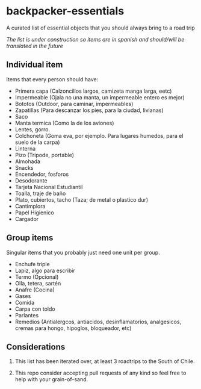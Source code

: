 # backpacker-essentials

A curated list of essential objects that you should always bring to a road trip

*The list is under construction so items are in spanish and should/will be translated in the future*

## Individual item

Items that every person should have:

- Primera capa (Calzoncillos largos, camizeta manga larga, eetc)
- Impermeable (Ojala no una manta, un impermeable entero es mejor)
- Bototos (Outdoor, para caminar, impermeables)
- Zapatillas (Para descanzar los pies, para la ciudad, livianas)
- Saco
- Manta termica (Como la de los aviones)
- Lentes, gorro.
- Colchoneta (Goma eva, por ejemplo. Para lugares humedos, para el suelo de la carpa)
- Linterna
- Pizo (Tripode, portable)
- Almohada 
- Snacks
- Encendedor, fosforos
- Desodorante
- Tarjeta Nacional Estudiantil
- Toalla, traje de baño
- Plato, cubiertos, tacho (Taza; de metal o plastico dur)
- Cantimplora
- Papel Higienico
- Cargador

## Group items

Singular items that you probably just need one unit per group.

- Enchufe triple
- Lapiz, algo para escribir
- Termo (Opcional)
- Olla, tetera, sartén
- Anafre (Cocina)
- Gases
- Comida
- Carpa con toldo
- Parlantes
- Remedios (Antialergcos, antiacidos, desinflamatorios, analgesicos, cremas para hongo, hipoglos, bloqueador, 
etc)

## Considerations

1. This list has been iterated over, at least 3 roadtrips to the South of Chile.

2. This repo consider accepting pull requests of any kind so feel free to help with your grain-of-sand.
